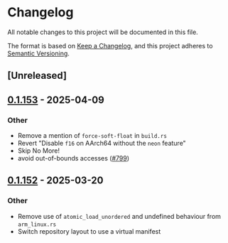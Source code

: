 # Changelog

All notable changes to this project will be documented in this file.

The format is based on [Keep a Changelog](https://keepachangelog.com/en/1.0.0/),
and this project adheres to [Semantic Versioning](https://semver.org/spec/v2.0.0.html).

## [Unreleased]

## [0.1.153](https://github.com/rust-lang/compiler-builtins/compare/compiler_builtins-v0.1.152...compiler_builtins-v0.1.153) - 2025-04-09

### Other

- Remove a mention of `force-soft-float` in `build.rs`
- Revert "Disable `f16` on AArch64 without the `neon` feature"
- Skip No More!
- avoid out-of-bounds accesses ([#799](https://github.com/rust-lang/compiler-builtins/pull/799))

## [0.1.152](https://github.com/rust-lang/compiler-builtins/compare/compiler_builtins-v0.1.151...compiler_builtins-v0.1.152) - 2025-03-20

### Other

- Remove use of `atomic_load_unordered` and undefined behaviour from `arm_linux.rs`
- Switch repository layout to use a virtual manifest
